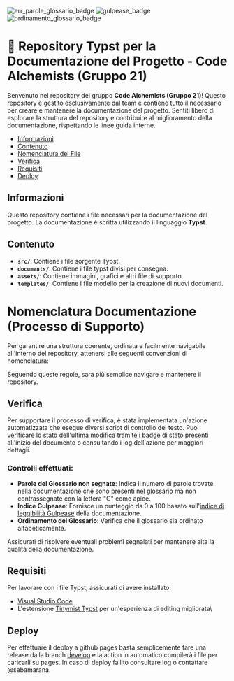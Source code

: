 ![err_parole_glossario_badge](https://img.shields.io/endpoint?url=https%3A%2F%2Fraw.githubusercontent.com%2Fteamcodealchemists%2Fdocs%2Frefs%2Fheads%2Fdevelop%2F.github%2Fbadges%2Ferr_parole_glossario_badge.json)
![gulpease_badge](https://img.shields.io/endpoint?url=https%3A%2F%2Fraw.githubusercontent.com%2Fteamcodealchemists%2Fdocs%2Frefs%2Fheads%2Fdevelop%2F.github%2Fbadges%2Fgulpease_badge.json)
![ordinamento_glossario_badge](https://img.shields.io/endpoint?url=https%3A%2F%2Fraw.githubusercontent.com%2Fteamcodealchemists%2Fdocs%2Frefs%2Fheads%2Fdevelop%2F.github%2Fbadges%2Fordinamento_glossario_badge.json)

# 🧪 Repository Typst per la Documentazione del Progetto - Code Alchemists (Gruppo 21)

Benvenuto nel repository del gruppo **Code Alchemists (Gruppo 21)**! Questo repository è gestito esclusivamente dal team e contiene tutto il necessario per creare e mantenere la documentazione del progetto. Sentiti libero di esplorare la struttura del repository e contribuire al miglioramento della documentazione, rispettando le linee guida interne.

- [Informazioni](#informazioni)
- [Contenuto](#contenuto)
- [Nomenclatura dei File](#nomenclatura-dei-file)
- [Verifica](#verifica)
- [Requisiti](#requisiti)
- [Deploy](#deploy)

## Informazioni

Questo repository contiene i file necessari per la documentazione del progetto. La documentazione è scritta utilizzando il linguaggio **Typst**.

## Contenuto
- **`src/`**: Contiene i file sorgente Typst.
- **`documents/`**: Contiene i file typst divisi per consegna.
- **`assets/`**: Contiene immagini, grafici e altri file di supporto.
- **`templates/`**: Contiene i file modello per la creazione di nuovi documenti.

# Nomenclatura Documentazione (Processo di Supporto)

Per garantire una struttura coerente, ordinata e facilmente navigabile all'interno del repository, attenersi alle seguenti convenzioni di nomenclatura:



Seguendo queste regole, sarà più semplice navigare e mantenere il repository.

## Verifica

Per supportare il processo di verifica, è stata implementata un'azione automatizzata che esegue diversi script di controllo del testo. Puoi verificare lo stato dell'ultima modifica tramite i badge di stato presenti all'inizio del documento o consultando i log dell'azione per maggiori dettagli.

### Controlli effettuati:
- **Parole del Glossario non segnate**: Indica il numero di parole trovate nella documentazione che sono presenti nel glossario ma non contrassegnate con la lettera "G" come apice.
- **Indice Gulpease**: Fornisce un punteggio da 0 a 100 basato sull'[indice di leggibilità Gulpease](https://it.wikipedia.org/wiki/Indice_Gulpease) della documentazione.
- **Ordinamento del Glossario**: Verifica che il glossario sia ordinato alfabeticamente.

Assicurati di risolvere eventuali problemi segnalati per mantenere alta la qualità della documentazione.

## Requisiti
Per lavorare con i file Typst, assicurati di avere installato:
- [Visual Studio Code](https://code.visualstudio.com/)
- L'estensione [Tinymist Typst](https://marketplace.visualstudio.com/items?itemName=myriad-dreamin.tinymist) per un'esperienza di editing migliorata\

## Deploy
Per effettuare il deploy a github pages basta semplicemente fare una release dalla branch [develop](https://github.com/teamcodealchemists/docs/tree/develop) e la action in automatico compilerà i file per caricarli su pages. In caso di deploy fallito consultare log o contattare @sebamarana.

